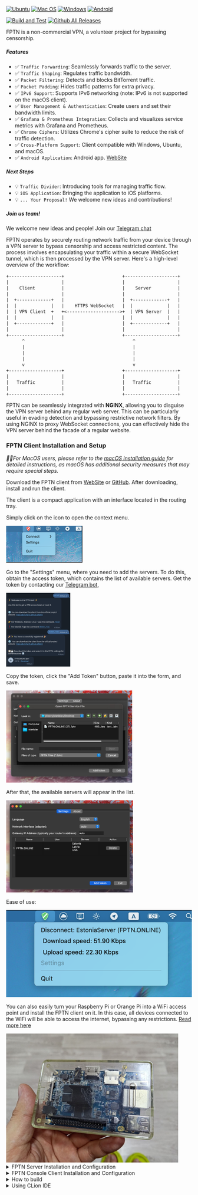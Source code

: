 [![Ubuntu](https://img.shields.io/badge/Ubuntu-E95420?style=for-the-badge\&logo=ubuntu\&logoColor=white)](https://github.com/batchar2/fptn/releases)
[![Mac OS](https://img.shields.io/badge/mac%20os-000000?style=for-the-badge\&logo=macos\&logoColor=F0F0F0)](https://github.com/batchar2/fptn/releases)
[![Windows](https://img.shields.io/badge/Windows-0078D6?style=for-the-badge\&logo=windows\&logoColor=white)](https://github.com/batchar2/fptn/releases)
[![Android](https://img.shields.io/badge/Android-3DDC84?style=for-the-badge&logo=Android&logoColor=white)](https://github.com/batchar2/fptn/releases)


[![Build and Test](https://github.com/batchar2/fptn/actions/workflows/main.yml/badge.svg)](https://github.com/batchar2/fptn/actions/workflows/main.yml) [![Github All Releases](https://img.shields.io/github/downloads/batchar2/fptn/total.svg)]()

FPTN is a non-commercial VPN, a volunteer project for bypassing censorship.

##### Features

* ✅ `Traffic Forwarding`: Seamlessly forwards traffic to the server.
* ✅ `Traffic Shaping`: Regulates traffic bandwidth.
* ✅ `Packet Filtering`: Detects and blocks BitTorrent traffic.
* ✅ `Packet Padding`: Hides traffic patterns for extra privacy.
* ✅ `IPv6 Support`: Supports IPv6 networking (note: IPv6 is not supported on the macOS client).
* ✅ `User Management & Authentication`: Create users and set their bandwidth limits.
* ✅ `Grafana & Prometheus Integration`: Collects and visualizes service metrics with Grafana and Prometheus.
* ✅ `Chrome Ciphers`: Utilizes Chrome's cipher suite to reduce the risk of traffic detection.
* ✅ `Cross-Platform Support`: Client compatible with Windows, Ubuntu, and macOS.
* ✅ `Android Application`: Android app. [WebSite](http://batchar2.github.io/fptn/)


##### Next Steps

* 💡 `Traffic Divider`: Introducing tools for managing traffic flow.
* 💡 `iOS Application`: Bringing the application to iOS platforms.
* 💡 `... Your Proposal!` We welcome new ideas and contributions!


##### Join us team! 

We welcome new ideas and people! Join our [Telegram chat](https://t.me/fptn_project)

FPTN operates by securely routing network traffic from your device through a VPN server to bypass censorship and access restricted content.
The process involves encapsulating your traffic within a secure WebSocket tunnel, which is then processed by the VPN server.
Here's a high-level overview of the workflow:

```
+--------------------+                      +--------------------+
|                    |                      |                    |
|    Client          |                      |    Server          |
|                    |                      |                    |
|  +-------------+   |                      |  +-------------+   |
|  |             |   |    HTTPS WebSocket   |  |             |   |
|  | VPN Client  +   +<-------------------->+  | VPN Server  |   |
|  |             |   |                      |  |             |   |
|  +-------------+   |                      |  +-------------+   |
|                    |                      |                    |
+--------------------+                      +--------------------+
      ^                                         ^
      |                                         |
      |                                         |
      |                                         |
      v                                         v
+--------------------+                      +--------------------+
|                    |                      |                    |
|   Traffic          |                      |   Traffic          |
|                    |                      |                    |
+--------------------+                      +--------------------+
```

FPTN can be seamlessly integrated with **NGINX**, allowing you to disguise the VPN server behind any regular web server.
This can be particularly useful in evading detection and bypassing restrictive network filters.
By using NGINX to proxy WebSocket connections, you can effectively hide the VPN server behind the facade of a regular website.

### FPTN Client Installation and Setup

*🍏🍎For MacOS users, please refer to the [macOS installation guide](docs/macos/README.md) for detailed instructions, as macOS has additional security measures that may require special steps.*

Download the FPTN client from [WebSite](http://batchar2.github.io/fptn/) or [GitHub](https://github.com/batchar2/fptn/releases). After downloading, install and run the client.

The client is a compact application with an interface located in the routing tray.

Simply click on the icon to open the context menu.

<img style="max-height: 100px" class="img-center" src="docs/images/macos/en/client.png" alt="Application"/>

Go to the "Settings" menu, where you need to add the servers. 
To do this, obtain the access token, which contains the list of available servers. 
Get the token by contacting our <a target="_blank" href="https://t.me/fptn_bot">Telegram bot</a>,

<img style="max-height: 200px" class="img-center" src="docs/images/telegram_token_mac_en.png" alt="Settings"/>

Copy the token, click the "Add Token" button, paste it into the form, and save.

<img style="max-height: 250px" class="img-center" src="docs/images/macos/en/settings-2.png" alt="Settings"/>

After that, the available servers will appear in the list.

<img style="max-height: 250px" class="img-center" src="docs/images/macos/en/settings-3.png" alt="Settings"/>

Ease of use:

<img style="max-height: 250px" class="img-center" src="docs/images/macos/en/running-client.png" alt="Settings"/>

You can also easily turn your Raspberry Pi or Orange Pi into a WiFi access point and install the FPTN client on it.
In this case, all devices connected to the WiFi will be able to access the internet, bypassing any restrictions.
[Read more here](https://github.com/batchar2/fptn/blob/master/deploy/linux/wifi/README.md)

<img style="max-height: 350px" class="img-center" src="docs/images/orangepi.jpg" alt="Settings"/>

<details>
  <summary>FPTN Server Installation and Configuration</summary>

##### Step 1: Download FPTN from GitHub
Download the FPTN server DEB package for your architecture (x86_64 or arm64) from [GitHub](https://github.com/batchar2/fptn/releases).

##### Step 2: Install the DEB Package

To install the FPTN server DEB package, consider your processor architecture (ADM or ARM). Run the following command in the terminal:

```bash
sudo apt install -f /path/to/fptn-server.deb
```

##### Step 3: Generate sertificate

Navigate to the /etc/fptn/ directory:
```bash
cd /etc/fptn/
```

Generate the required keys using OpenSSL:

```bash
openssl genrsa -out server.key 2048
openssl req -new -x509 -key server.key -out server.crt -days 365
openssl rsa -in server.key -pubout -out server.pub

```

##### Step 4: Configure the Server

Open the server configuration file /etc/fptn/server.conf and set it up as follows:

```bash
# Configuration for fptn server

OUT_NETWORK_INTERFACE=eth0

# KEYS
SERVER_KEY=server.key
SERVER_CRT=server.crt
SERVER_PUB=server.pub

PORT=443
TUN_INTERFACE_NAME=fptn0

LOG_FILE=/var/log/fptn-server.log
```

Configuration File Fields
- `OUT_NETWORK_INTERFACE` Specifies the network interface that the server will use for outgoing traffic (e.g., eth0 for Ethernet). Ensure this is set to the correct network interface on your routing.
- `SERVER_KEY` The filename of the private key for the server. This key is used for encrypting and signing communications.
- `SERVER_CRT` The filename of the server's SSL certificate. This certificate is used to establish a secure connection between the server and clients.
- `SERVER_PUB` The filename of the public key derived from the private key. This is used by clients to verify the server's identity.
- `PORT` The port number on which the server will listen for incoming connections (e.g., 443). Ensure this port is open and not in use by other services.
- `TUN_INTERFACE_NAME` The name of the virtual network interface used by the VPN (e.g., fptn0). This interface is used for tunneling VPN traffic.
- `LOG_FILE` The path to the log file where server logs will be written (e.g., /var/log/fptn-server.log). This file is useful for troubleshooting and monitoring server activity.

##### Step 5: Add User

Before restarting the server, add a user with bandwidth limits. Use the following command:

```bash
sudo fptn-passwd --add-user user10 --bandwidth 30
```

This command adds a user named user10 and sets a bandwidth limit of 30 MB for this user.

##### Step 7: Start the Server

To start the server, use the following command:
```bash
sudo systemctl enable fptn-server
sudo systemctl start fptn-server

# Disable kernel logs for "fptn0" interface
echo ':msg, contains, "fptn0" stop' | sudo tee -a /etc/rsyslog.d/10-block-tun.conf
sudo systemctl restart rsyslog
```

Check the server status with:
```bash

sudo systemctl status fptn-server
```

##### Step 8: DNS

To configure a `DNS server` using `dnsmasq`, follow these steps:

1. Install dnsmasq

Install the dnsmasq package using the following command:


```bash
sudo apt update
sudo apt install dnsmasq
sudo systemctl enable dnsmasq
sudo systemctl start dnsmasq
```


2. Additional settings for systemd

If you are using Ubuntu 24.04/22.04, follow these additional steps:

Open the file `/etc/systemd/resolved.conf`

Find the DNSStubListener parameter, uncomment it, and change the value to no:

```bash
DNSStubListener=no
```

Restart the systemd-resolved service:

```bash
sudo systemctl restart systemd-resolved
```

3. Configure dnsmasq

Open the dnsmasq configuration file `/etc/dnsmasq.conf`

Add or modify the following line to set up DNS forwarding to Google's public DNS server:

```bash
server=8.8.8.8          # Google DNS IPv4
server=8.8.4.4          # Google Secondary DNS IPv4
server=2001:4860:4860::8888  # Google DNS IPv6
server=2001:4860:4860::8844  # Google Secondary DNS IPv6
```

4. Restart dnsmasq

Apply the changes by restarting the dnsmasq service:


```
sudo systemctl restart dnsmasq
sudo systemctl enable dnsmasq
```

5. Verify the Configuration

Check the status of dnsmasq to ensure it is running correctly:

```
sudo systemctl status dnsmasq
```

You can also test DNS resolution to confirm that the server is working:

```
dig @127.0.0.1 google.com
```

##### Step 9: Running

To connect the client to your server, create an FPTN configuration file and save it as `MyFptnServer.fptn`

Use the following template:

```
{
    "version": 1,
    "service_name": "MyFptnServer",
    "username": "YOUR_USER",
    "password": "YOUR_PASSWORD",
    "servers": [
        {
            "name": "MyFptnServer",
            "host": "YOUR_IP",
            "port": 443
        }
    ]
}
```
* Replace `YOUR_USER` and `YOUR_PASSWORD` with the `username` and `password` you created in `Step 5: Add User`.
* Set the `host` field to the public IP address of your server.

Once the configuration file is ready, open the FPTN Client settings and load your configuration file.


##### Step 10 (optional). Telegram and Grafana

Please follow the instructions for setting up both the [Telegram bot](sysadmin-tools/telegram-bot/README.md) and [Grafana](sysadmin-tools/grafana/README.md).
With these tools, you can run your own bot and monitoring routing.

<img src="sysadmin-tools/grafana/images/grafana-1.jpg" alt="Grafana"/>


</details>

<details>
  <summary>FPTN Console Client Installation and Configuration</summary>

##### Step 1. Download the FPTN client-cli

Download the FPTN client cli DEB package for your architecture (x86_64 or arm64) from [WebSite](http://batchar2.github.io/fptn/) or [GitHub](https://github.com/batchar2/fptn/releases).

##### Step 3. Get access token

Use our [Telegram bot](https://t.me/fptn_bot), to quickly obtain your access token for internet connectivity.

##### Step 3: Install the DEB Package

To install the FPTN client DEB package, run the following command in the terminal:
```bash
sudo apt install -f /path/to/fptn-client-cli.deb
```

##### Step 4. Run in Command Line
Using the user credentials created in the previous step, try to connect via the command line:

```bash
fptn-client-cli --access-token=your-access-token
```

*In some situations, you may need to specify your network gateway IP (e.g., router IP) using the `--gateway-ip` option when the client cannot automatically detect it
or `--out-network-interface` option to set the specific network interface to be used.*

##### Step 5 (Optional): Configure the Client

You can run fptn-client as a systemd service. To do this, open the client configuration file at `/etc/fptn-client/client.conf` and set it up as follows:

```bash
# Configuration for FPTN client (required)
ACCESS_TOKEN=

# Optional: Specify the network interface
NETWORK_INTERFACE=

# Optional: Specify the gateway IP (e.g., router IP)
GATEWAY_IP=
```

Configuration File Fields:
- `ACCESS_TOKEN` Access token.
- `NETWORK_INTERFACE` (Optional) The network interface on the client device to be used for VPN connections (e.g., eth0 or wlan0).
- `GATEWAY_IP` (Optional) The IP address of the gateway for the VPN connection (your router's address)

##### Step 6 (Optional): Start the Client Service

To start the FPTN client service, use the following command:
```bash
sudo systemctl enable fptn-client
sudo systemctl start fptn-client
```

Check the client service status with:

```bash
sudo systemctl status fptn-client
```

Logs for the client service will be written to the routing journal. You can view logs with:
```bash
journalctl -u fptn-client
```

</details>




<details>
  <summary>How to build</summary>
1. Install Conan (version 2.9.2):

```
pip install conan==2.9.2
sudo apt install gcc g++ cmake pkg-config
```


2. Detect and configure Conan profile:

```
conan profile detect --force
```


3. Install dependencies, build and install:


Console version

```bash
conan export ./.conan/recipes/boringssl/ --name=openssl --version=boringssl --user=local --channel=local

# only for macos
export CXXFLAGS="-Wno-vla-cxx-extension -Wno-error=vla-cxx-extension" 

conan install . --output-folder=build --build=missing  -s compiler.cppstd=17 --settings build_type=Release
cd build
# only linux & macos
cmake .. -DCMAKE_TOOLCHAIN_FILE=conan_toolchain.cmake -DCMAKE_BUILD_TYPE=Release
# only windows
cmake .. -G "Visual Studio 17 2022" -DCMAKE_TOOLCHAIN_FILE="conan_toolchain.cmake" -DCMAKE_BUILD_TYPE=Release
cmake --build . --config Release
ctest
# to install in routing
make install
```

Or GUI version



<details>
  <summary>For build on Ubuntu, install the following packages:</summary>

```bash
sudo apt-get update
sudo apt-get install -y libx11-dev libx11-xcb-dev libfontenc-dev libice-dev libsm-dev libxau-dev libxaw7-dev \
libxcomposite-dev libxcursor-dev libxdamage-dev libxfixes-dev libxi-dev libxinerama-dev libxkbfile-dev \
libxmuu-dev libxrandr-dev libxrender-dev libxres-dev libxss-dev libxtst-dev libxv-dev libxxf86vm-dev \
libxcb-glx0-dev libxcb-render0-dev libxcb-render-util0-dev libxcb-xkb-dev libxcb-icccm4-dev libxcb-image0-dev \
libxcb-keysyms1-dev libxcb-randr0-dev libxcb-shape0-dev libxcb-sync-dev libxcb-xfixes0-dev libxcb-xinerama0-dev \
libxcb-dri3-dev uuid-dev libxcb-cursor-dev libxcb-dri2-0-dev libxcb-dri3-dev libxcb-present-dev libxcb-composite0-dev \
libxcb-ewmh-dev libxcb-res0-dev libxcb-util-dev pkg-config libgl-dev libgl1-mesa-dev
```

</details>

```bash
# Need a manual installation list of dependencies for Ubuntu.
conan install . --output-folder=build --build=missing  -s compiler.cppstd=17 -o with_gui_client=True --settings build_type=Release

cd build


# only linux & macos
cmake .. -DCMAKE_TOOLCHAIN_FILE=conan_toolchain.cmake -DCMAKE_BUILD_TYPE=Release
# OR  windows
cmake .. -G "Visual Studio 17 2022" -DCMAKE_TOOLCHAIN_FILE="conan_toolchain.cmake" -DCMAKE_BUILD_TYPE=Release


cmake --build . --config Release
ctest
# to install in routing
make install
```

After that you can build deb (only on ubuntu)

```bash
cmake --build . --config Release --target build-deb
# or with UI
cmake --build . --config Release --target build-deb-gui
```

or build MacOS installer

```bash
cmake --build . --config Release --target build-pkg
```

or build Windows installer

```bash
cmake --build . --config Release --target build-installer
```


Run checkers (optional)

Need to install clang and clang-tidy (Example for ubuntu)
```bash

pip install clang-tidy
pip install clang-format
pip install cmake-format
sudo wget -qO- https://apt.llvm.org/llvm.sh | sudo bash -s -- 20
sudo apt install cppcheck 
```

And run

```bash
cmake-format -i CMakeLists.txt src/fptn-client/CMakeLists.txt src/fptn-passwd/CMakeLists.txt src/fptn-server/CMakeLists.txt depends/protobuf/CMakeLists.txt depends/cmake/FetchBase64.cmake depends/cmake/FetchLibTunTap.cmake depends/cmake/FetchWintun.cmake
# run linter 
python3 cpplint.py --recursive --filter=-build/c++17 --counting=total ./src/ ./tests/
# run cppcheck
cppcheck --error-exitcode=1 --enable=all --language=c++ --disable=unusedFunction --inline-suppr --suppress=missingIncludeSystem --suppress=unknownMacro -I ./src/fptn-client/ -I ./src/fptn-server/ -I ./src/fptn-passwd/  -I ./src/ ./src/ ./tests/
```


</details>

<details>
  <summary>Using CLion IDE</summary>

Run the following command in the project folder:

```
conan install . --output-folder=cmake-build-debug --build=missing -s compiler.cppstd=17 -o with_gui_client=True --settings build_type=Debug
```

Open the project in CLion. After opening the project, the "Open Project Wizard" will appear automatically. You need to add the following CMake option:

```
-DCMAKE_TOOLCHAIN_FILE=conan_toolchain.cmake
```

</details>
